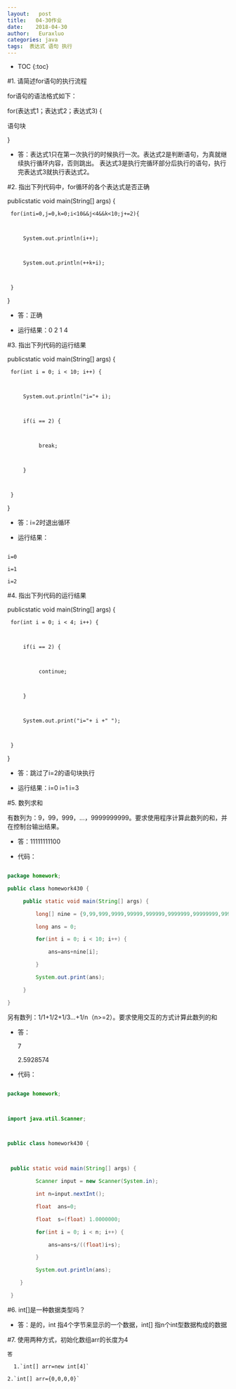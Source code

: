 ```yaml
---
layout:   post          
title:   04-30作业 
date:    2018-04-30       
author:   Euraxluo           
categories: java
tags:  表达式 语句 执行
---
```

* TOC
{:toc}



#1. 请简述for语句的执行流程

for语句的语法格式如下：



for(表达式1；表达式2；表达式3) {



   语句块



}



+ 答：表达式1只在第一次执行的时候执行一次。表达式2是判断语句，为真就继续执行循环内容，否则跳出。 表达式3是执行完循环部分后执行的语句，执行完表达式3就执行表达式2。 





#2. 指出下列代码中，for循环的各个表达式是否正确



 publicstatic void main(String[] args) {



     for(inti=0,j=0,k=0;i<10&&j<4&&k<10;j+=2){

    

         System.out.println(i++);

    

         System.out.println(++k+i);

    

     }



 }



+ 答：正确

+ 运行结果：0 2 1 4



#3. 指出下列代码的运行结果



 publicstatic void main(String[] args) {



     for(int i = 0; i < 10; i++) {

    

         System.out.println("i="+ i);

    

         if(i == 2) {

    

              break;

    

         }

    

     }



 }



+ 答：i=2时退出循环

+ 运行结果：



```

i=0

i=1

i=2

```



#4. 指出下列代码的运行结果



 publicstatic void main(String[] args) {



     for(int i = 0; i < 4; i++) {

    

         if(i == 2) {

    

              continue;

    

         }

    

         System.out.print("i="+ i +" ");

    

     } 



 }



+ 答：跳过了i=2的语句块执行

+ 运行结果：i=0 i=1 i=3 



#5. 数列求和



有数列为：9，99，999，...，9999999999。要求使用程序计算此数列的和，并在控制台输出结果。

+ 答：11111111100

+ 代码：

```java

package homework;

public class homework430 {

	 public static void main(String[] args) {

		 long[] nine = {9,99,999,9999,99999,999999,9999999,99999999,999999999,9999999999L};

		 long ans = 0;

	     for(int i = 0; i < 10; i++) {

	    	 ans=ans+nine[i];

	     }

         System.out.print(ans);

	 }

}

```



另有数列：1/1+1/2+1/3…+1/n（n>=2）。要求使用交互的方式计算此数列的和

+ 答：



  7

  2.5928574



+ 代码：



```java

package homework;



import java.util.Scanner;



public class homework430 {



 public static void main(String[] args) {

		 Scanner input = new Scanner(System.in);

		 int n=input.nextInt();

		 float  ans=0;

		 float  s=(float) 1.0000000;

	     for(int i = 0; i < n; i++) {

	    	 ans=ans+s/((float)i+s);

	     }

	     System.out.println(ans);  

 	}

 }

```



#6. int[]是一种数据类型吗？

+ 答：是的，int 指4个字节来显示的一个数据，int[] 指n个int型数据构成的数据



#7. 使用两种方式，初始化数组arr的长度为4

    答	

      1.`int[] arr=new int[4]`	

    2.`int[] arr={0,0,0,0}`
